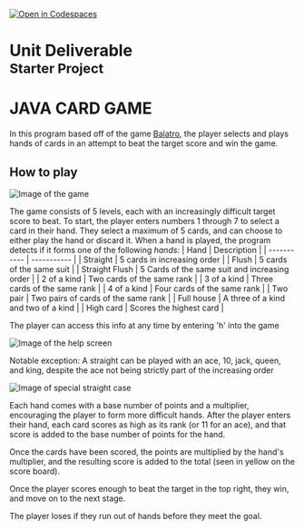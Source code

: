 [![Open in Codespaces](https://classroom.github.com/assets/launch-codespace-2972f46106e565e64193e422d61a12cf1da4916b45550586e14ef0a7c637dd04.svg)](https://classroom.github.com/open-in-codespaces?assignment_repo_id=19397585)
# Unit Deliverable<br><sup>Starter Project<sup>

# JAVA CARD GAME
In this program based off of the game [Balatro](https://www.playbalatro.com/), the player selects and plays hands of cards in an attempt to beat the target score and win the game.

## How to play
![Image of the game](https://github.com/user-attachments/assets/e1b7b946-2600-4f34-8756-64a34ef467a5)

The game consists of 5 levels, each with an increasingly difficult target score to beat. To start, the player enters numbers 1 through 7 to select a card in their hand. They select a maximum of 5 cards, and can choose to either play the hand or discard it. 
When a hand is played, the program detects if it forms one of the following *hands*:
| Hand | Description |
| ----------- | ----------- |
| Straight | 5 cards in increasing order |
| Flush | 5 cards of the same suit |
| Straight Flush | 5 Cards of the same suit and increasing order |
| 2 of a kind | Two cards of the same rank |
| 3 of a kind | Three cards of the same rank |
| 4 of a kind | Four cards of the same rank |
| Two pair | Two pairs of cards of the same rank |
| Full house | A three of a kind and two of a kind | 
| High card | Scores the highest card |

The player can access this info at any time by entering 'h' into the game

![Image of the help screen](https://cdn.discordapp.com/attachments/1240802108098482199/1374160593963188304/image.png?ex=682d0a48&is=682bb8c8&hm=bae4d58e95ec3224a3d704aee124673ff8b9c1ece2f61efc7bd337157e1ebfaf&)

Notable exception: A straight can be played with an ace, 10, jack, queen, and king, despite the ace not being strictly part of the increasing order

![Image of special straight case](https://github.com/user-attachments/assets/cbf174c0-9596-47d9-b924-cbf4e19135d9)

Each hand comes with a base number of points and a multiplier, encouraging the player to form more difficult hands. After the player enters their hand, each card scores as high as its rank (or 11 for an ace), and that score is added to the base number of points for the hand. 

Once the cards have been scored, the points are multiplied by the hand's multiplier, and the resulting score is added to the total (seen in yellow on the score board). 

Once the player scores enough to beat the target in the top right, they win, and move on to the next stage.

The player loses if they run out of hands before they meet the goal.
